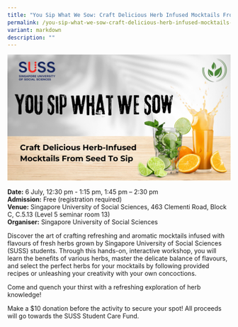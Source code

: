 ```yaml
---
title: "You Sip What We Sow: Craft Delicious Herb Infused Mocktails From Seed To Sip"
permalink: /you-sip-what-we-sow-craft-delicious-herb-infused-mocktails-from-seed-to-sip/
variant: markdown
description: ""
---
```

![you sip what we sow](/images/Workshop%20&amp;%20Talks/You_Sip_What_We_Sow_Craft_Delicious_Herb_Infused_Mocktails_From_Seed_To_Sip.png)

**Date:** 6 July, 12:30 pm - 1:15 pm, 1:45 pm – 2:30 pm<br>
**Admission:** Free (registration required) <br>
**Venue:** Singapore University of Social Sciences, 463 Clementi Road, Block C, C.5.13 (Level 5 seminar room 13)<br>
**Organiser:** Singapore University of Social Sciences

Discover the art of crafting refreshing and aromatic mocktails infused with flavours of fresh herbs grown by Singapore University of Social Sciences (SUSS) students. Through this hands-on, interactive workshop, you will learn the benefits of various herbs, master the delicate balance of flavours, and select the perfect herbs for your mocktails by following provided recipes or unleashing your creativity with your own concoctions.

Come and quench your thirst with a refreshing exploration of herb knowledge!

Make a $10 donation before the activity to secure your spot! All proceeds will go towards the SUSS Student Care Fund.

<a class="btn-link" target="_blank" href="https://www.eventbrite.sg/e/workshop-you-sip-what-we-sow-tickets-881760879527">
	<img src="/images/gogreensg_website-32.png">
</a>

<style>
	.btn-link {
		display: none;
	}
	a.btn-link[target="_blank"]:after {
	display: none;
}
	.btn-link > img {
		width: 100%;
	}
</style>
